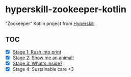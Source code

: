 # hyperskill-zookeeper-kotlin

"Zookeeper" Kotlin project from [Hyperskill](https://hyperskill.org/)

## TOC

- [x] [Stage 1: Rush into print](src/main/kotlin/stage1/project/Main.kt)
- [x] [Stage 2: Show me an animal!](src/main/kotlin/stage2/project/Main.kt)
- [x] [Stage 3: What's inside?](src/main/kotlin/stage3/project/Main.kt)
- [x] Stage 4: Sustainable care <3
